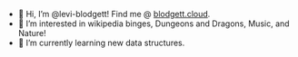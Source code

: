 - 👋 Hi, I’m @levi-blodgett! Find me @ [blodgett.cloud](https://blodgett.cloud/).
- 👀 I’m interested in wikipedia binges, Dungeons and Dragons, Music, and Nature!
- 🌱 I’m currently learning new data structures.
